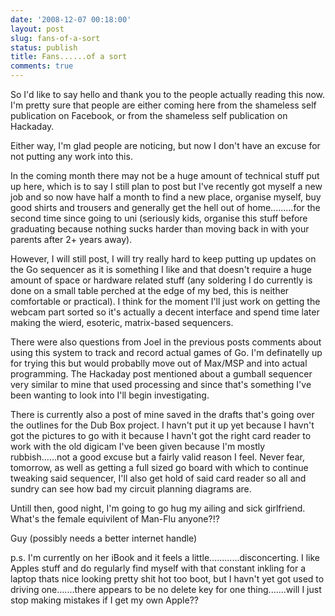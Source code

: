 ```yaml
---
date: '2008-12-07 00:18:00'
layout: post
slug: fans-of-a-sort
status: publish
title: Fans......of a sort
comments: true
---
```


So I'd like to say hello and thank you to the people actually reading this now. I'm pretty sure that people are either coming here from the shameless self publication on Facebook, or from the shameless self publication on Hackaday.

Either way, I'm glad people are noticing, but now I don't have an excuse for not putting any work into this.

In the coming month there may not be a huge amount of technical stuff put up here, which is to say I still plan to post but I've recently got myself a new job and so now have half a month to find a new place, organise myself, buy good shirts and trousers and generally get the hell out of home.........for the second time since going to uni (seriously kids, organise this stuff before graduating because nothing sucks harder than moving back in with your parents after 2+ years away).

However, I will still post, I will try really hard to keep putting up updates on the Go sequencer as it is something I like and that doesn't require a huge amount of space or hardware related stuff (any soldering I do currently is done on a small table perched at the edge of my bed, this is neither comfortable or practical). I think for the moment I'll just work on getting the webcam part sorted so it's actually a decent interface and spend time later making the wierd, esoteric, matrix-based sequencers.

There were also questions from Joel in the previous posts comments about using this system to track and record actual games of Go. I'm definatelly up for trying this but would probablly move out of Max/MSP and into actual programming. The Hackaday post mentioned about a gumball sequencer very similar to mine that used processing and since that's something I've been wanting to look into I'll begin investigating.

There is currently also a post of mine saved in the drafts that's going over the outlines for the Dub Box project. I havn't put it up yet because I havn't got the pictures to go with it because I havn't got the right card reader to work with the old digicam I've been given because I'm mostly rubbish......not a good excuse but a fairly valid reason I feel. Never fear, tomorrow, as well as getting a full sized go board with which to continue tweaking said sequencer, I'll also get hold of said card reader so all and sundry can see how bad my circuit planning diagrams are.

Untill then, good night, I'm going to go hug my ailing and sick girlfriend. What's the female equivilent of Man-Flu anyone?!?

Guy
(possibly needs a better internet handle)

p.s. I'm currently on her iBook and it feels a little............disconcerting. I like Apples stuff and do regularly find myself with that constant inkling for a laptop thats nice looking pretty shit hot too boot, but I havn't yet got used to driving one.......there appears to be no delete key for one thing.......will I just stop making mistakes if I get my own Apple??
